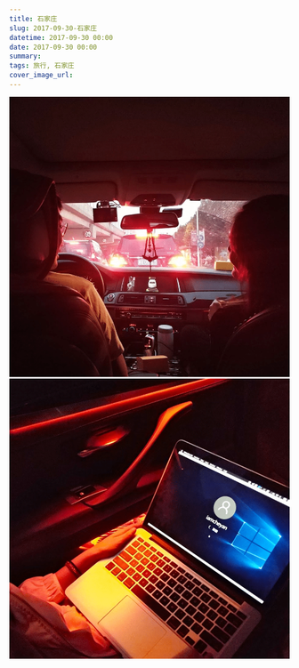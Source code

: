 ```yaml
---
title: 石家庄
slug: 2017-09-30-石家庄
datetime: 2017-09-30 00:00
date: 2017-09-30 00:00
summary: 
tags: 旅行, 石家庄
cover_image_url: 
---
```

![93140-s0r958h5x0r.png](../assets/2019/09/1000067411.png)
![15333-pj3kpsulsd9.png](../assets/2019/09/802872587.png)
